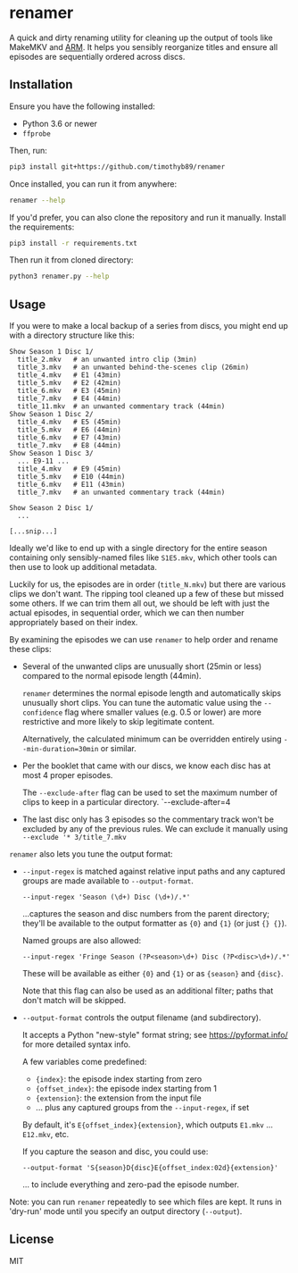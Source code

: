 # renamer

A quick and dirty renaming utility for cleaning up the output of tools like
MakeMKV and [ARM][arm]. It helps you sensibly reorganize titles and ensure all
episodes are sequentially ordered across discs.

## Installation

Ensure you have the following installed:

 * Python 3.6 or newer
 * `ffprobe`

Then, run:

```bash
pip3 install git+https://github.com/timothyb89/renamer
```

Once installed, you can run it from anywhere:

```bash
renamer --help
```

If you'd prefer, you can also clone the repository and run it manually. Install
the requirements:
```bash
pip3 install -r requirements.txt
```

Then run it from cloned directory:

```bash
python3 renamer.py --help
```

## Usage

If you were to make a local backup of a series from discs, you might end up with
a directory structure like this:

```
Show Season 1 Disc 1/
  title_2.mkv   # an unwanted intro clip (3min)
  title_3.mkv   # an unwanted behind-the-scenes clip (26min)
  title_4.mkv   # E1 (43min)
  title_5.mkv   # E2 (42min)
  title_6.mkv   # E3 (45min)
  title_7.mkv   # E4 (44min)
  title_11.mkv  # an unwanted commentary track (44min)
Show Season 1 Disc 2/
  title_4.mkv   # E5 (45min)
  title_5.mkv   # E6 (44min)
  title_6.mkv   # E7 (43min)
  title_7.mkv   # E8 (44min)
Show Season 1 Disc 3/
  ... E9-11 ...
  title_4.mkv   # E9 (45min)
  title_5.mkv   # E10 (44min)
  title_6.mkv   # E11 (43min)
  title_7.mkv   # an unwanted commentary track (44min)

Show Season 2 Disc 1/
  ...

[...snip...]
```

Ideally we'd like to end up with a single directory for the entire season
containing only sensibly-named files like `S1E5.mkv`, which other tools can then
use to look up additional metadata.

Luckily for us, the episodes are in order (`title_N.mkv`) but there are various
clips we don't want. The ripping tool cleaned up a few of these but missed some
others. If we can trim them all out, we should be left with just the actual
episodes, in sequential order, which we can then number appropriately based on
their index.

By examining the episodes we can use `renamer` to help order and rename
these clips:
 * Several of the unwanted clips are unusually short (25min or less) compared
   to the normal episode length (44min).

   `renamer` determines the normal episode length and automatically skips
   unusually short clips. You can tune the automatic value using the
   `--confidence` flag where smaller values (e.g. 0.5 or lower) are more 
   restrictive and more likely to skip legitimate content.

   Alternatively, the calculated minimum can be overridden entirely using
   `--min-duration=30min` or similar.
 * Per the booklet that came with our discs, we know each disc has at most
   4 proper episodes.
    
   The `--exclude-after` flag can be used to set the maximum number of clips to
   keep in a particular directory. `--exclude-after=4
 * The last disc only has 3 episodes so the commentary track won't be excluded
   by any of the previous rules. We can exclude it manually using
   `--exclude '* 3/title_7.mkv`

`renamer` also lets you tune the output format:

 * `--input-regex` is matched against relative input paths and any captured
   groups are made available to `--output-format`.

   ```
   --input-regex 'Season (\d+) Disc (\d+)/.*'
   ```
   ...captures the season and disc numbers from the parent directory; they'll be available to the output formatter as `{0}` and `{1}` (or just `{} {}`).

   Named groups are also allowed:
   ```
   --input-regex 'Fringe Season (?P<season>\d+) Disc (?P<disc>\d+)/.*'
   ```
   These will be available as either `{0}` and `{1}` or as `{season}` and
   `{disc}`.
   
   Note that this flag can also be used as an additional filter; paths that
   don't match will be skipped.
 * `--output-format` controls the output filename (and subdirectory).
   
   It accepts a Python "new-style" format string; see https://pyformat.info/ for
   more detailed syntax info.

   A few variables come predefined:
    * `{index}`: the episode index starting from zero
    * `{offset_index}`: the episode index starting from 1
    * `{extension}`: the extension from the input file
    * ... plus any captured groups from the `--input-regex`, if set

   By default, it's `E{offset_index}{extension}`, which outputs `E1.mkv` ...
   `E12.mkv`, etc.
   
   If you capture the season and disc, you could use:

   ```
   --output-format 'S{season}D{disc}E{offset_index:02d}{extension}'
   ```

   ... to include everything and zero-pad the episode number.

Note: you can run `renamer` repeatedly to see which files are kept. It runs in
'dry-run' mode until you specify an output directory (`--output`).

[arm]: https://github.com/automatic-ripping-machine/automatic-ripping-machine

## License

MIT
